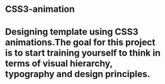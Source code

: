 # CSS3-animation
# Designing template using CSS3 animations.The goal for this project is to start training yourself to think in terms of visual hierarchy, typography and design principles.
